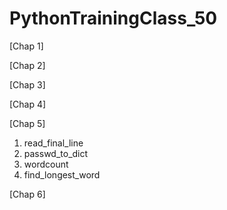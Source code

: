 # PythonTrainingClass_50
[Chap 1]

[Chap 2]

[Chap 3]

[Chap 4]

[Chap 5]
1. read_final_line
2. passwd_to_dict
3. wordcount
4. find_longest_word

[Chap 6]
